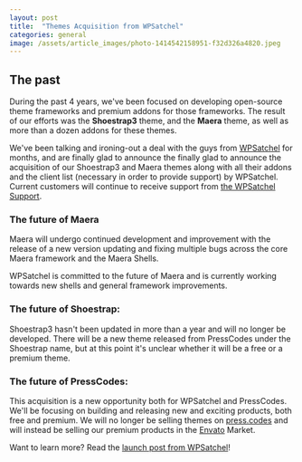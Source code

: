 ```yaml
---
layout: post
title:  "Themes Acquisition from WPSatchel"
categories: general
image: /assets/article_images/photo-1414542158951-f32d326a4820.jpeg
---
```


## The past

During the past 4 years, we've been focused on developing open-source theme frameworks and premium addons for those frameworks. The result of our efforts was the **Shoestrap3** theme, and the **Maera** theme, as well as more than a dozen addons for these themes.

We've been talking and ironing-out a deal with the guys from [WPSatchel](https://wpsatchel.com/) for months, and are finally glad to announce the finally glad to announce the acquisition of our Shoestrap3 and Maera themes along with all their addons and the client list (necessary in order to provide support) by WPSatchel. Current customers will continue to receive support from [the WPSatchel Support](https://wpsatchel.com/support/).

### The future of Maera

Maera will undergo continued development and improvement with the release of a new version updating and fixing multiple bugs across the core Maera framework and the Maera Shells.

WPSatchel is committed to the future of Maera and is currently working towards new shells and general framework improvements.

### The future of Shoestrap:

Shoestrap3 hasn't been updated in more than a year and will no longer be developed.
There will be a new theme released from PressCodes under the Shoestrap name, but at this point it's unclear whether it will be a free or a premium theme.

### The future of PressCodes:

This acquisition is a new opportunity both for WPSatchel and PressCodes. We'll be focusing on building and releasing new and exciting products, both free and premium.
We will no longer be selling themes on [press.codes](https://press.codes/) and will instead be selling our premium products in the [Envato](https://envato.com/) Market.

Want to learn more? Read the [launch post from WPSatchel](https://wpsatchel.com/wpsatchel-launch-post/)!
